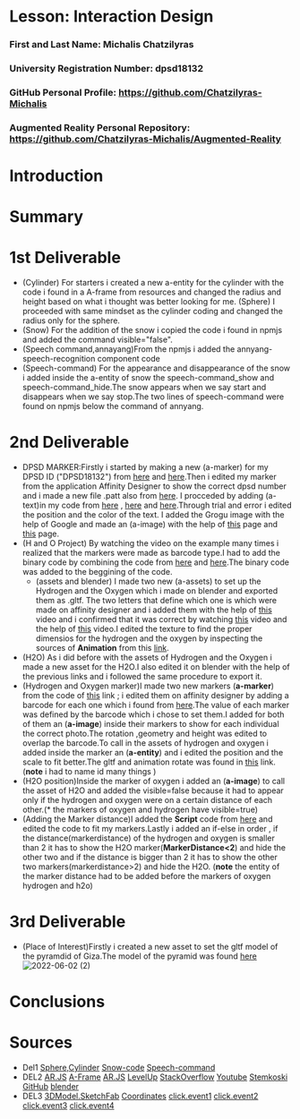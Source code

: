 # Lesson: Interaction Design

### First and Last Name: Michalis Chatzilyras
### University Registration Number: dpsd18132
### GitHub Personal Profile: https://github.com/Chatzilyras-Michalis
### Augmented Reality Personal Repository: https://github.com/Chatzilyras-Michalis/Augmented-Reality

# Introduction

# Summary


# 1st Deliverable
- (Cylinder) For starters i created a new a-entity for the cylinder with the code i found in a A-frame from resources and changed the radius and height based on what i thought was better looking for me.
(Sphere) I proceeded with same mindset as the cylinder coding and changed the radius only for the sphere.
- (Snow) For the addition of the snow i copied the code i found in npmjs and added the command visible="false".
- (Speech command,annayang)From the npmjs i added the annyang-speech-recognition component code
- (Speech-command) For the appearance and disappearance of the snow i added inside the a-entity of snow the speech-command_show and speech-command_hide.The snow appears when we say start and disappears when we say stop.The two lines of speech-command were found on npmjs below the command of annyang.
# 2nd Deliverable
- DPSD MARKER:Firstly i started by making a new (a-marker) for my DPSD ID ("DPSD18132") from [here](https://medium.com/arjs/how-to-create-your-own-marker-44becbec1105) and [here](https://aframe.io/blog/arjs/).Then i edited my marker from the application Affinity Designer to show the correct dpsd number and i made a new file .patt also from [here](https://aframe.io/blog/arjs/).
I procceded by adding (a-text)in my code from [here](https://stackoverflow.com/questions/50323583/display-text-inside-3d-box-using-aframe-aframe-ar) ,  [here](https://ar-js-org.github.io/AR.js-Docs/)  and  [here](https://levelup.gitconnected.com/simple-augmented-reality-ar-integration-with-a-frame-f625e9dc66b8).Through trial and error i edited the position and the color of the text. I added the Grogu image with the help of Google and made an (a-image) with the help of [this](https://stackoverflow.com/questions/47610133/display-png-image-file-with-ar-js-augmented-reality) page and [this](https://aframe.io/blog/arjs/) page.
- (H and O Project) By watching the video on the example many times i realized that the markers were made as barcode type.I had to add the binary code by combining the code from [here](https://ar-js-org.github.io/AR.js-Docs/marker-based/) and [here](https://aframe.io/blog/arjs/).The binary code was added to the beggining of the code.
  - (assets and blender) I made two new (a-assets) to set up the Hydrogen and the Oxygen which i made on blender and exported them as .gltf. The two letters that define which one is which were made on affinity designer and i added them with the help of [this](https://www.youtube.com/watch?v=r5YNJghc81U&list=PLSMwPLroTXpBAptfsnWC95GM438Snk0IK&index=3) video and i confirmed that it was correct by watching [this](https://www.youtube.com/watch?v=jLGWE335J28) video and the help of [this](https://www.youtube.com/watch?v=IF9juYtbyoI&list=PLSMwPLroTXpBAptfsnWC95GM438Snk0IK&index=2&t=411s) video.I edited the texture to find the proper dimensios for the hydrogen and the oxygen by inspecting the sources of **Animation** from this [link](https://stemkoski.github.io/AR.js-examples/index.html?fbclid=IwAR3rNAQHrtUZ_n_ZzdC1NlWbWdfqfk39BByAimab6U210yrv7FDFGMxTb4I). 
- (H2O) As i did before with the assets of Hydrogen and the Oxygen i made a new asset for the H2O.I also edited it on blender with the help of the previous links and i followed the same procedure to export it.
- (Hydrogen and Oxygen marker)I made two new markers  (**a-marker**) from the code of [this](https://aframe.io/blog/arjs/) link ; i edited them on affinity designer by adding a barcode for each one which i found from [here](https://github.com/nicolocarpignoli/artoolkit-barcode-markers-collection).The value of each marker was defined by the barcode which i chose to set them.I added for both of them an (**a-image**) inside their markers to show for each individual the correct photo.The rotation ,geometry and height was edited to overlap the barcode.To call in the assets of hydrogen and oxygen i added inside the marker an (**a-entity**) and i edited the position and the scale to fit better.The gltf and animation rotate was found in [this](https://stemkoski.github.io/AR.js-examples/index.html?fbclid=IwAR3rNAQHrtUZ_n_ZzdC1NlWbWdfqfk39BByAimab6U210yrv7FDFGMxTb4I) link.(**note** i had to name id many things )
- (H2O position)Inside the  marker of oxygen i added an (**a-image**) to call the asset of H2O and added the visible=false because it had to appear only if the hydrogen and oxygen were on a certain distance of each other.(* the markers of oxygen and hydrogen have visible=true)
- (Adding the Marker distance)I added the **Script** code from [here](https://stackoverflow.com/questions/61239107/how-to-get-marker-position-x-y-ar-js) and edited the code to fit my markers.Lastly i added an if-else in order , if the distance(markerdistance) of the hydrogen and oxygen is smaller than 2 it has to show the H2O marker(**MarkerDistance<2**) and hide the other two  and if the distance is bigger than 2 it has to show the other two markers(markerdistance>2) and hide the H2O.
(**note** the entity of the marker distance had to be added before the markers of oxygen hydrogen and h2o)

# 3rd Deliverable 
- (Place of Interest)Firstly i created a new asset to set the gltf model of the pyramdid of Giza.The model of the pyramid was found [here](https://sketchfab.com/feed?gclid=CjwKCAjwv-GUBhAzEiwASUMm4hktMGUqVvSpMONTaKz5gQwut6va16T84BjftLPkHUwr9gzF_2mTWBoCuiQQAvD_BwE&utm_campaign=358341061&utm_content=414556469961&utm_medium=cpc&utm_source=googleads&utm_term=sketch%20fab)![2022-06-02 (2)](https://user-images.githubusercontent.com/100956239/171689542-7f9e9ee0-b395-4b3d-aa40-0912264c3ec4.png)



# Conclusions


# Sources
- Del1
[Sphere,Cylinder](https://aframe.io/docs/1.3.0/components/geometry.html#cylinder#)
[Snow-code](https://www.npmjs.com/package/aframe-particle-system-component)
[Speech-command](https://www.npmjs.com/package/aframe-speech-command-component)
- DEL2
 [AR.JS](https://medium.com/arjs/how-to-create-your-own-marker-44becbec1105)
 [A-Frame](https://aframe.io/blog/arjs/)
 [AR.JS](https://ar-js-org.github.io/AR.js-Docs/) 
 [LevelUp](https://levelup.gitconnected.com/simple-augmented-reality-ar-integration-with-a-frame-f625e9dc66b8)
 [StackOverflow](https://stackoverflow.com/questions/47610133/display-png-image-file-with-ar-js-augmented-reality)
 [Youtube](https://www.youtube.com/watch?v=jLGWE335J28)
 [Stemkoski](https://stemkoski.github.io/AR.js-examples/index.html?fbclid=IwAR3rNAQHrtUZ_n_ZzdC1NlWbWdfqfk39BByAimab6U210yrv7FDFGMxTb4I)
 [GitHub](https://github.com/nicolocarpignoli/artoolkit-barcode-markers-collection)
 [blender](https://www.blender.org/)
- DEL3
[3DModel.SketchFab](https://sketchfab.com/feed?gclid=CjwKCAjwv-GUBhAzEiwASUMm4jqk2QiT5_lLoLi7IPMMDZuuO06bTQABpyMrQmHwX-FNzmhmrMYzbxoCbIEQAvD_BwE&utm_campaign=358341061&utm_content=414556469961&utm_medium=cpc&utm_source=googleads&utm_term=sketch%20fab)
[Coordinates](https://www.latlong.net/)
[click.event1](https://medium.com/swlh/how-to-handle-click-events-on-ar-js-f397ea5994d)
[click.event2](https://stackoverflow.com/questions/63151052/click-event-on-a-entity-in-ar-js)
[click.event3](https://stackoverflow.com/questions/63151052/click-event-on-a-entity-in-ar-js)
[click.event4](https://glitch.com/edit/#!/salty-partner-1?path=index.html%3A7%3A74)


